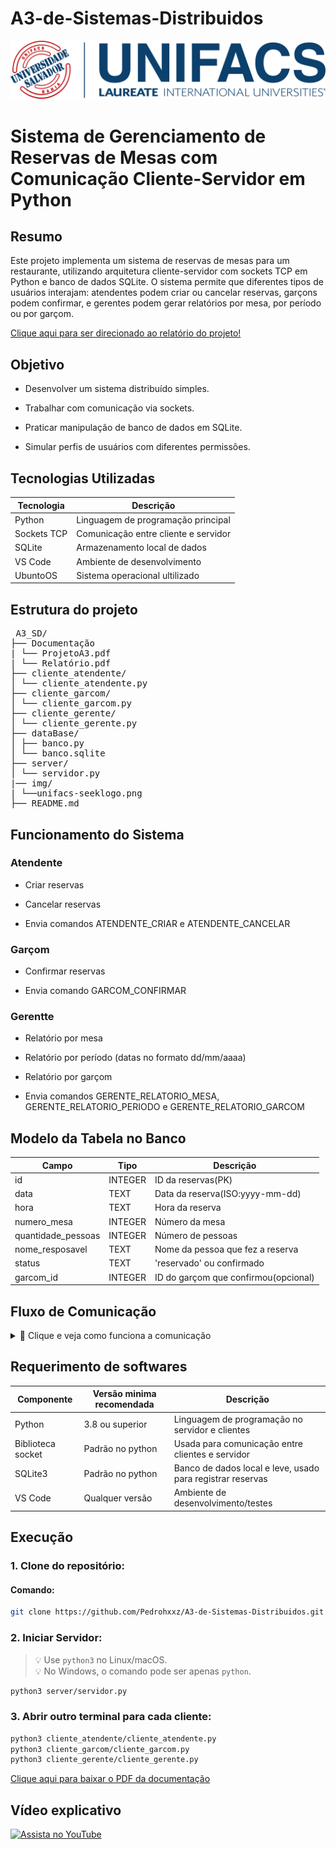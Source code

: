 # A3-de-Sistemas-Distribuidos
![unifacsLogo](img/unifacs-seeklogo.png) <br>

<h1> <b>Sistema de Gerenciamento de Reservas de Mesas com Comunicação Cliente-Servidor em Python</b> </h1>

<h2> <b>Resumo</b> </h2>

Este projeto implementa um sistema de reservas de mesas para um restaurante, utilizando arquitetura cliente-servidor com sockets TCP em Python e banco de dados SQLite. O sistema permite que diferentes tipos de usuários interajam: atendentes podem criar ou cancelar reservas, garçons podem confirmar, e gerentes podem gerar relatórios por mesa, por período ou por garçom.


[Clique aqui para ser direcionado ao relatório do projeto!](Documentação/Relatório.pdf)

<h2> <b>Objetivo</b> </h2>

* Desenvolver um sistema distribuído simples.

* Trabalhar com comunicação via sockets.

* Praticar manipulação de banco de dados em SQLite.

* Simular perfis de usuários com diferentes permissões.

<h2> <b>Tecnologias Utilizadas</b> </h2>

|Tecnologia  |Descrição                                 |
|------------|------------------------------------------|
|Python      |Linguagem de programação principal        |
|Sockets TCP |Comunicação entre cliente e servidor      |
|SQLite      |Armazenamento local de dados              |
|VS Code     |Ambiente de desenvolvimento               |
|UbuntoOS    |Sistema operacional ultilizado            |

<h2> <b>Estrutura do projeto</b> </h2>

<pre> A3_SD/
├── Documentação
| └── ProjetoA3.pdf
| └── Relatório.pdf 
├── cliente_atendente/
│ └── cliente_atendente.py
├── cliente_garcom/
│ └── cliente_garcom.py
├── cliente_gerente/
│ └── cliente_gerente.py
├── dataBase/
│ ├── banco.py
│ └── banco.sqlite
├── server/
│ └── servidor.py
|── img/
| └──unifacs-seeklogo.png 
├── README.md </pre>

<h2> <b>Funcionamento do Sistema</b> </h2>

<h3><b>Atendente</b></h3>

* Criar reservas

* Cancelar reservas

* Envia comandos ATENDENTE_CRIAR e ATENDENTE_CANCELAR

<h3><b>Garçom</b></h3>

* Confirmar reservas

* Envia comando GARCOM_CONFIRMAR

<h3><b>Gerentte</b></h3>

* Relatório por mesa

* Relatório por período (datas no formato dd/mm/aaaa)

* Relatório por garçom

* Envia comandos GERENTE_RELATORIO_MESA, GERENTE_RELATORIO_PERIODO e GERENTE_RELATORIO_GARCOM


<h2> <b>Modelo da Tabela no Banco</b> </h2>

|Campo             |Tipo   |Descrição                           |
|------------------|-------|------------------------------------|
|id                |INTEGER|ID da reservas(PK)                  |
|data              |TEXT   |Data da reserva(ISO:yyyy-mm-dd)     |
|hora              |TEXT   |Hora da reserva                     |
|numero_mesa       |INTEGER|Número da mesa                      |
|quantidade_pessoas|INTEGER|Número de pessoas                   |
|nome_resposavel   |TEXT   |Nome da pessoa que fez a reserva    |
|status            |TEXT   |'reservado' ou confirmado           |
|garcom_id         |INTEGER|ID do garçom que confirmou(opcional)|


<h2> <b>Fluxo de Comunicação</b> </h2>

<details>
<summary>📡 Clique e veja como funciona a comunicação</summary>

```mermaid
sequenceDiagram
    Cliente->>Servidor: Envia comando com dados
    Servidor->>banco.py: processar_requisicao(comando)
    banco.py-->>Servidor: Retorna resposta
    Servidor-->>Cliente: Envia resposta via socket
```
</details>


<h2> <b>Requerimento de softwares</b> </h2>

|Componente       |Versão minima recomendada|Descrição                                                 |
|-----------------|-------------------------|----------------------------------------------------------|
|Python           |3.8 ou superior          |Linguagem de programação no servidor e clientes           |
|Biblioteca socket|Padrão no python         |Usada para comunicação entre clientes e servidor          |
|SQLite3          |Padrão no python         |Banco de dados local e leve, usado para registrar reservas|               
|VS Code          |Qualquer versão          |Ambiente de desenvolvimento/testes                        |   


<h2> <b>Execução</b> </h2>

<h3><b>1. Clone do repositório:</b></h3>

<h4><b>Comando:</b></h4>

```bash
git clone https://github.com/Pedrohxxz/A3-de-Sistemas-Distribuidos.git
```

<h3><b>2. Iniciar Servidor:</b></h3>

> 💡 Use `python3` no Linux/macOS.  
> 💡 No Windows, o comando pode ser apenas `python`.

```bash
python3 server/servidor.py
```

<h3><b>3. Abrir outro terminal para cada cliente:</b></h3>

```bash
python3 cliente_atendente/cliente_atendente.py
python3 cliente_garcom/cliente_garcom.py
python3 cliente_gerente/cliente_gerente.py
```

[Clique aqui para baixar o PDF da documentação](Documentação/ProjetoA3.pdf)

<h2> <b>Vídeo explicativo</b> </h2>

[![Assista no YouTube](https://img.youtube.com/vi/VLFd6wsUTQ0/0.jpg)](https://www.youtube.com/watch?v=VLFd6wsUTQ0)
